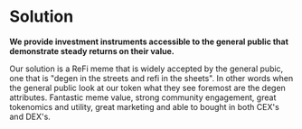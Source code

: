 # Solution

**We provide investment instruments accessible to the general public that demonstrate steady returns on their value.**

Our solution is a ReFi meme that is widely accepted by the general pubic, one that is "degen in the streets and refi in the sheets". In other words when the general public look at our token what they see foremost are the degen attributes. Fantastic meme value, strong community engagement, great tokenomics and utility, great marketing and able to bought in both CEX's and DEX's. &#x20;
